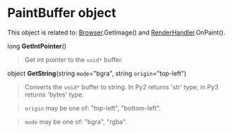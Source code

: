 # PaintBuffer object #

This object is related to: [Browser](Browser).GetImage() and [RenderHandler](RenderHandler).OnPaint().

long **GetIntPointer**()

> Get int pointer to the `void*` buffer.

object **GetString**(string `mode`="bgra", string `origin`="top-left")

> Converts the `void*` buffer to string. In Py2 returns 'str' type, in Py3 returns 'bytes' type.

> `origin` may be one of: "top-left", "bottom-left".

> `mode` may be one of: "bgra", "rgba".